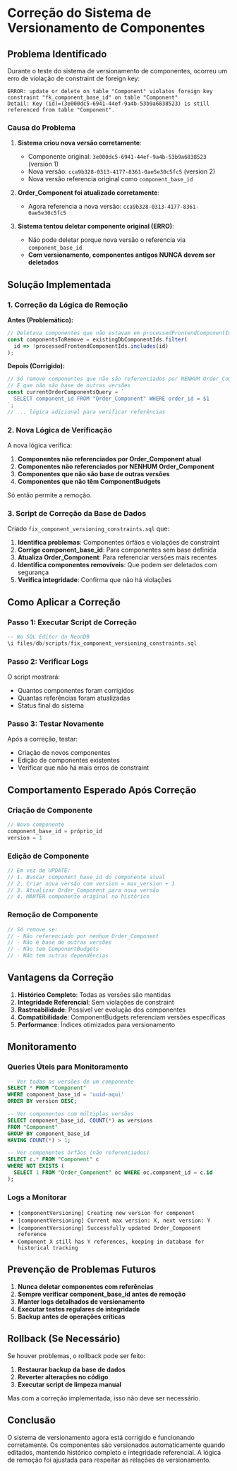 # Correção do Sistema de Versionamento de Componentes

## Problema Identificado

Durante o teste do sistema de versionamento de componentes, ocorreu um erro de violação de constraint de foreign key:

```
ERROR: update or delete on table "Component" violates foreign key constraint "fk_component_base_id" on table "Component"
Detail: Key (id)=(3e000dc5-6941-44ef-9a4b-53b9a6838523) is still referenced from table "Component".
```

### Causa do Problema

1. **Sistema criou nova versão corretamente**: 
   - Componente original: `3e000dc5-6941-44ef-9a4b-53b9a6838523` (version 1)
   - Nova versão: `cca9b328-0313-4177-8361-0ae5e30c5fc5` (version 2)
   - Nova versão referencia original como `component_base_id`

2. **Order_Component foi atualizado corretamente**:
   - Agora referencia a nova versão: `cca9b328-0313-4177-8361-0ae5e30c5fc5`

3. **Sistema tentou deletar componente original (ERRO)**:
   - Não pode deletar porque nova versão o referencia via `component_base_id`
   - **Com versionamento, componentes antigos NUNCA devem ser deletados**

## Solução Implementada

### 1. Correção da Lógica de Remoção

**Antes (Problemático):**
```javascript
// Deletava componentes que não estavam em processedFrontendComponentIds
const componentsToRemove = existingDbComponentIds.filter(
  id => !processedFrontendComponentIds.includes(id)
);
```

**Depois (Corrigido):**
```javascript
// Só remove componentes que não são referenciados por NENHUM Order_Component
// E que não são base de outras versões
const currentOrderComponentsQuery = `
  SELECT component_id FROM "Order_Component" WHERE order_id = $1
`;
// ... lógica adicional para verificar referências
```

### 2. Nova Lógica de Verificação

A nova lógica verifica:

1. **Componentes não referenciados por Order_Component atual**
2. **Componentes não referenciados por NENHUM Order_Component**
3. **Componentes que não são base de outras versões**
4. **Componentes que não têm ComponentBudgets**

Só então permite a remoção.

### 3. Script de Correção da Base de Dados

Criado `fix_component_versioning_constraints.sql` que:

1. **Identifica problemas**: Componentes órfãos e violações de constraint
2. **Corrige component_base_id**: Para componentes sem base definida
3. **Atualiza Order_Component**: Para referenciar versões mais recentes
4. **Identifica componentes removíveis**: Que podem ser deletados com segurança
5. **Verifica integridade**: Confirma que não há violações

## Como Aplicar a Correção

### Passo 1: Executar Script de Correção
```sql
-- No SQL Editor do NeonDB
\i files/db/scripts/fix_component_versioning_constraints.sql
```

### Passo 2: Verificar Logs
O script mostrará:
- Quantos componentes foram corrigidos
- Quantas referências foram atualizadas
- Status final do sistema

### Passo 3: Testar Novamente
Após a correção, testar:
- Criação de novos componentes
- Edição de componentes existentes
- Verificar que não há mais erros de constraint

## Comportamento Esperado Após Correção

### Criação de Componente
```javascript
// Novo componente
component_base_id = próprio_id
version = 1
```

### Edição de Componente
```javascript
// Em vez de UPDATE:
// 1. Buscar component_base_id do componente atual
// 2. Criar nova versão com version = max_version + 1
// 3. Atualizar Order_Component para nova versão
// 4. MANTER componente original no histórico
```

### Remoção de Componente
```javascript
// Só remove se:
// - Não referenciado por nenhum Order_Component
// - Não é base de outras versões
// - Não tem ComponentBudgets
// - Não tem outras dependências
```

## Vantagens da Correção

1. **Histórico Completo**: Todas as versões são mantidas
2. **Integridade Referencial**: Sem violações de constraint
3. **Rastreabilidade**: Possível ver evolução dos componentes
4. **Compatibilidade**: ComponentBudgets referenciam versões específicas
5. **Performance**: Índices otimizados para versionamento

## Monitoramento

### Queries Úteis para Monitoramento

```sql
-- Ver todas as versões de um componente
SELECT * FROM "Component" 
WHERE component_base_id = 'uuid-aqui' 
ORDER BY version DESC;

-- Ver componentes com múltiplas versões
SELECT component_base_id, COUNT(*) as versions
FROM "Component" 
GROUP BY component_base_id 
HAVING COUNT(*) > 1;

-- Ver componentes órfãos (não referenciados)
SELECT c.* FROM "Component" c
WHERE NOT EXISTS (
  SELECT 1 FROM "Order_Component" oc WHERE oc.component_id = c.id
);
```

### Logs a Monitorar

- `[componentVersioning] Creating new version for component`
- `[componentVersioning] Current max version: X, next version: Y`
- `[componentVersioning] Successfully updated Order_Component reference`
- `Component X still has Y references, keeping in database for historical tracking`

## Prevenção de Problemas Futuros

1. **Nunca deletar componentes com referências**
2. **Sempre verificar component_base_id antes de remoção**
3. **Manter logs detalhados de versionamento**
4. **Executar testes regulares de integridade**
5. **Backup antes de operações críticas**

## Rollback (Se Necessário)

Se houver problemas, o rollback pode ser feito:

1. **Restaurar backup da base de dados**
2. **Reverter alterações no código**
3. **Executar script de limpeza manual**

Mas com a correção implementada, isso não deve ser necessário.

## Conclusão

O sistema de versionamento agora está corrigido e funcionando corretamente. Os componentes são versionados automaticamente quando editados, mantendo histórico completo e integridade referencial. A lógica de remoção foi ajustada para respeitar as relações de versionamento.
